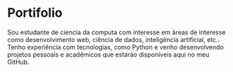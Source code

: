 # Portifolio
Sou estudante de ciencia da computa com interesse em áreas de interesse como desenvolvimento web, ciência de dados, inteligência artificial, etc.. Tenho experiência com tecnologias, como Python e venho desenvolvendo projetos pessoais e acadêmicos que estarão disponíveis aqui no meu GitHub. 
